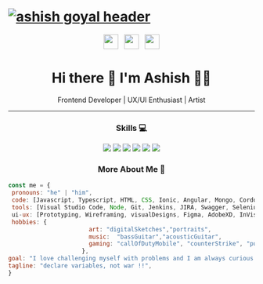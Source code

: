 # [![ashish goyal header](https://res.cloudinary.com/ashygoyal/image/upload/v1594585862/Github/cover.png)](https://ashishgoyal.in)
<p align='center'>
<a href="https://twitter.com/ashish_tiff" target="_blank"><img height="30" src="https://res.cloudinary.com/ashygoyal/image/upload/v1594586140/Github/twitter.png"></a>&nbsp;&nbsp;
<a href="https://www.instagram.com/ashygoyal/?hl=en" target="_blank"><img height="30" src="https://res.cloudinary.com/ashygoyal/image/upload/v1594586139/Github/instagram.jpg"></a>&nbsp;&nbsp;
<a href="https://www.linkedin.com/in/ashygoyal/" target="_blank"><img height="30" src="https://res.cloudinary.com/ashygoyal/image/upload/v1594586139/Github/linkedin.png"></a>
</p>

<h1 align='center'>
  Hi there 👋 I'm Ashish 👨‍💻
</h1>
<p align='center'>
  Frontend Developer | UX/UI Enthusiast | Artist
</p>

---
<h3 align='center'>
 Skills 💻
</h3>
<p align='center'>
<img src= "https://img.shields.io/badge/-Javascript-black?logo=javascript&style=for-the-badge" />
<img src= "https://img.shields.io/badge/-html5-black?logo=html5&style=for-the-badge&logoColor=orange" />
<img src= "https://img.shields.io/badge/-css3-black?logo=css3&style=for-the-badge&logoColor=blue" />
<img src="https://img.shields.io/badge/-Angular-black?logo=angular&style=for-the-badge&logoColor=red" />
<img src="https://img.shields.io/badge/-Sketchbook-black?logo=autodesk&style=for-the-badge&&logoColor=lightGreen" />
<img src="https://img.shields.io/badge/-figma-black?logo=figma&style=for-the-badge" />
</p>

<!-- <p align='center'>
<img align='center' src="https://visitor-badge.glitch.me/badge?page_id=ashygoyal.visitor-badge">
 <p/>
 -->
 <h3 align='center'>
 	More About Me 🧔
 </h3>

 ```javascript
const me = {
  pronouns: "he" | "him",
  code: [Javascript, Typescript, HTML, CSS, Ionic, Angular, Mongo, Cordova, Bootstrap, jQuery Mobile UI],
  tools: [Visual Studio Code, Node, Git, Jenkins, JIRA, Swagger, Selenium],
  ui-ux: [Prototyping, Wireframing, visualDesigns, Figma, AdobeXD, InVision, Zeplin],
  hobbies: {
                        art: "digitalSketches","portraits",
                        music:  "bassGuitar","acousticGuitar",
                        gaming: "callOfDutyMobile", "counterStrike", "pubg",
                      },
 goal: "I love challenging myself with problems and I am always curious to learn new things",
 tagline: "declare variables, not war !!",
}
```


<!--
**Ashygoyal/ashygoyal** is a ✨ _special_ ✨ repository because its `README.md` (this file) appears on your GitHub profile.

Here are some ideas to get you started:

- 🔭 I’m currently working on ...
- 🌱 I’m currently learning ...
- 👯 I’m looking to collaborate on ...
- 🤔 I’m looking for help with ...
- 💬 Ask me about ...
- 📫 How to reach me: ...
- 😄 Pronouns: ...
- ⚡ Fun fact: ...
-->
